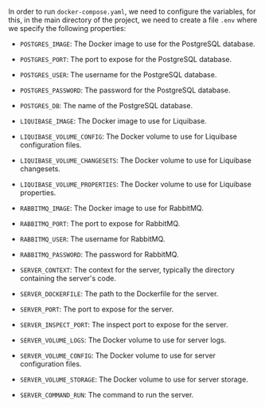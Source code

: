 In order to run `docker-compose.yaml`, we need to configure the variables, for this, in the main directory of the project, we need to create a file `.env` where we specify the following properties:

- `POSTGRES_IMAGE`: The Docker image to use for the PostgreSQL database.
- `POSTGRES_PORT`: The port to expose for the PostgreSQL database.
- `POSTGRES_USER`: The username for the PostgreSQL database.
- `POSTGRES_PASSWORD`: The password for the PostgreSQL database.
- `POSTGRES_DB`: The name of the PostgreSQL database.

- `LIQUIBASE_IMAGE`: The Docker image to use for Liquibase.
- `LIQUIBASE_VOLUME_CONFIG`: The Docker volume to use for Liquibase configuration files.
- `LIQUIBASE_VOLUME_CHANGESETS`: The Docker volume to use for Liquibase changesets.
- `LIQUIBASE_VOLUME_PROPERTIES`: The Docker volume to use for Liquibase properties.

- `RABBITMQ_IMAGE`: The Docker image to use for RabbitMQ.
- `RABBITMQ_PORT`: The port to expose for RabbitMQ.
- `RABBITMQ_USER`: The username for RabbitMQ.
- `RABBITMQ_PASSWORD`: The password for RabbitMQ.

- `SERVER_CONTEXT`: The context for the server, typically the directory containing the server's code.
- `SERVER_DOCKERFILE`: The path to the Dockerfile for the server.
- `SERVER_PORT`: The port to expose for the server.
- `SERVER_INSPECT_PORT`: The inspect port to  expose for the server.
- `SERVER_VOLUME_LOGS`: The Docker volume to use for server logs.
- `SERVER_VOLUME_CONFIG`: The Docker volume to use for server configuration files.
- `SERVER_VOLUME_STORAGE`: The Docker volume to use for server storage.
- `SERVER_COMMAND_RUN`: The command to run the server.